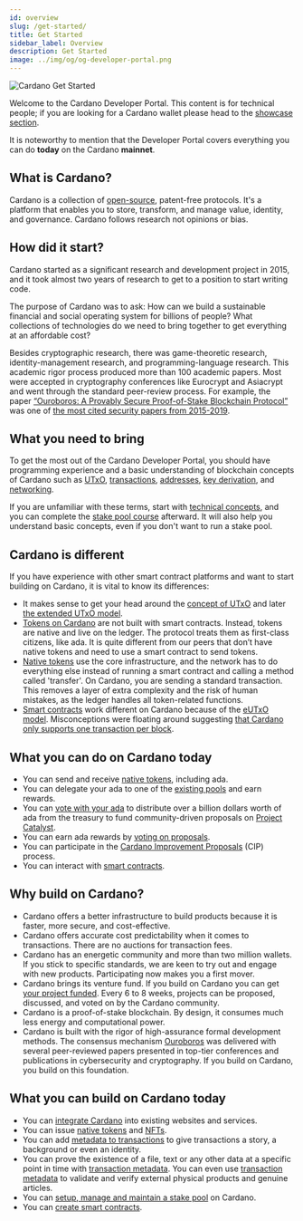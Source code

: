 ```yaml
---
id: overview
slug: /get-started/
title: Get Started
sidebar_label: Overview
description: Get Started
image: ../img/og/og-developer-portal.png
--- 
```

![Cardano Get Started](../../static/img/card-get-started-title.svg)

Welcome to the Cardano Developer Portal. This content is for technical people; if you are looking for a Cardano wallet please head to the [showcase section](../../showcase).

It is noteworthy to mention that the Developer Portal covers everything you can do **today** on the Cardano **mainnet**. 

## What is Cardano? 
Cardano is a collection of [open-source](https://en.wikipedia.org/wiki/Open_source), patent-free protocols. It's a platform that enables you to store, transform, and manage value, identity, and governance. Cardano follows research not opinions or bias.

## How did it start?
Cardano started as a significant research and development project in 2015, and it took almost two years of research to get to a position to start writing code. 

The purpose of Cardano was to ask: How can we build a sustainable financial and social operating system for billions of people? What collections of technologies do we need to bring together to get everything at an affordable cost?

Besides cryptographic research, there was game-theoretic research, identity-management research, and programming-language research. This academic rigor process produced more than 100 academic papers. Most were accepted in cryptography conferences like Eurocrypt and Asiacrypt and went through the standard peer-review process. For example, the paper [“Ouroboros: A Provably Secure Proof-of-Stake Blockchain Protocol”](https://eprint.iacr.org/2016/889.pdf) was one of [the most cited security papers from 2015-2019](https://sweis.medium.com/most-cited-security-papers-from-2015-2019-d21515db3681). 

## What you need to bring
To get the most out of the Cardano Developer Portal, you should  have programming experience and a basic understanding of blockchain concepts of Cardano such as [UTxO](technical-concepts#unspent-transaction-output-utxo), [transactions](technical-concepts#transactions), [addresses](technical-concepts#addresses), [key derivation](technical-concepts#key-derivation), and [networking](technical-concepts#networking). 

If you are unfamiliar with these terms, start with [technical concepts](technical-concepts), and you can complete the [stake pool course](../operate-a-stake-pool/#stake-pool-course) afterward. It will also help you understand basic concepts, even if you don't want to run a stake pool. 

## Cardano is different 
If you have experience with other smart contract platforms and want to start building on Cardano, it is vital to know its differences:

- It makes sense to get your head around the [concept of UTxO](technical-concepts#unspent-transaction-output-utxo) and later [the extended UTxO model](https://iohk.io/en/blog/posts/2021/03/11/cardanos-extended-utxo-accounting-model/).
- [Tokens on Cardano](../native-tokens/) are not built with smart contracts. Instead, tokens are native and live on the ledger. The protocol treats them as first-class citizens, like ada. It is quite different from our peers that don’t have native tokens and need to use a smart contract to send tokens. 
- [Native tokens](../native-tokens/) use the core infrastructure, and the network has to do everything else instead of running a smart contract and calling a method called 'transfer'. On Cardano, you are sending a standard transaction. This removes a layer of extra complexity and the risk of human mistakes, as the ledger handles all token-related functions.
- [Smart contracts](../smart-contracts/) work different on Cardano because of the [eUTxO model](https://iohk.io/en/blog/posts/2021/03/11/cardanos-extended-utxo-accounting-model/). Misconceptions were floating around suggesting [that Cardano only supports one transaction per block](https://sundaeswap-finance.medium.com/concurrency-state-cardano-c160f8c07575).

## What you can do on Cardano today
- You can send and receive [native tokens](../native-tokens/), including ada.
- You can delegate your ada to one of the [existing pools](../../showcase?tags=pooltool) and earn rewards.
- You can [vote with your ada](../governance/project-catalyst#participate-as-a-voter) to distribute over a billion dollars worth of ada from the treasury to fund community-driven proposals on [Project Catalyst](../governance/project-catalyst).
- You can earn ada rewards by [voting on proposals](../governance/project-catalyst#participate-as-a-voter). 
- You can participate in the [Cardano Improvement Proposals](technical-concepts#cardano-improvement-proposals-cip) (CIP) process.
- You can interact with [smart contracts](../smart-contracts/).

## Why build on Cardano?
- Cardano offers a better infrastructure to build products because it is faster, more secure, and cost-effective.
- Cardano offers accurate cost predictability when it comes to transactions. There are no auctions for transaction fees.
- Cardano has an energetic community and more than two million wallets. If you stick to specific standards, we are keen to try out and engage with new products. Participating now makes you a first mover.
- Cardano brings its venture fund. If you build on Cardano you can get [your project funded](../governance/project-catalyst). Every 6 to 8 weeks, projects can be proposed, discussed, and voted on by the Cardano community.
- Cardano is a proof-of-stake blockchain. By design, it consumes much less energy and computational power.
- Cardano is built with the rigor of high-assurance formal development methods. The consensus mechanism [Ouroboros](https://cardano.org/ouroboros/) was delivered with several peer-reviewed papers presented in top-tier conferences and publications in cybersecurity and cryptography. If you build on Cardano, you build on this foundation.

## What you can build on Cardano today
- You can [integrate Cardano](../integrate-cardano/) into existing websites and services.
- You can issue [native tokens](../native-tokens/) and [NFTs](../native-tokens/minting-nfts).
- You can add [metadata to transactions](../transaction-metadata/) to give transactions a story, a background or even an identity. 
- You can prove the existence of a file, text or any other data at a specific point in time with [transaction metadata](../transaction-metadata/). You can even use [transaction metadata](../transaction-metadata/) to validate and verify external physical products and genuine articles.
- You can [setup, manage and maintain a stake pool](../operate-a-stake-pool/) on Cardano.
- You can [create smart contracts](../smart-contracts/).
